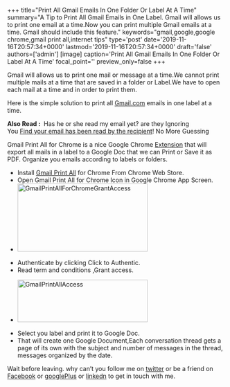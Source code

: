 +++
title="Print All Gmail Emails In One Folder Or Label At A Time"
summary="A Tip to Print All Gmail Emails in One Label. Gmail will allows us to print one email at a time.Now you can print multiple Gmail emails at a time. Gmail should include this feature."
keywords="gmail,google,google chrome,gmail print all,internet tips"
type='post'
date='2019-11-16T20:57:34+0000'
lastmod='2019-11-16T20:57:34+0000'
draft='false'
authors=['admin']
[image]
caption='Print All Gmail Emails In One Folder Or Label At A Time'
focal_point=''
preview_only=false
+++








Gmail will allows us to print one mail or message at a time.We cannot print multiple mails at a time that are saved in a folder or Label.We have to open each mail at a time and in order to print them.

Here is the simple solution to print all <a href="http://www.santafemetals.com/2017/03/www-gmail-com-login.html">Gmail.com</a> emails in one label at a time.

<strong>Also Read :</strong>&nbsp;&nbsp;Has he or she read my email yet? are they Ignoring You&nbsp;<a title="find out when your email has been read by the recipient!" href="https://www.arungudelli.com/2012/08/track-who-opened-your-mails-yesware.html" target="_blank">Find&nbsp;your email has been read by the recipient</a>! No More Guessing

Gmail Print All for Chrome is a nice Google Chrome <a href="https://www.arungudelli.com/2012/08/read-later-fast-chrome-and-mozilla-plug.html" target="_blank">Extension</a> that will export all mails in a label to a Google Doc that we can Print or Save it as PDF. Organize you emails according to labels or folders.

<ul><li>Install <a title="Gmail Print All" href="https://chrome.google.com/webstore/detail/gmail-print-all-for-chrom/kmfcbaaedcknfcojckihmfmolepkpihp?utm_source=chrome-ntp-icon" target="_blank">Gmail Print All</a> for Chrome From Chrome Web Store.</li><li>Open Gmail Print All for Chrome Icon in Google Chrome App Screen.</li><li><a href="https://arun-arungudellicom.netdna-ssl.com/wp-content/uploads/2012/11/GmailPrintAllForChromeGrantAccess.png"><img class="aligncenter size-medium wp-image-465" title="GmailPrintAllForChromeGrantAccess" src="https://arun-arungudellicom.netdna-ssl.com/wp-content/uploads/2012/11/GmailPrintAllForChromeGrantAccess-300x157.png" alt="GmailPrintAllForChromeGrantAccess" width="300" height="157" srcset="https://arun-arungudellicom.netdna-ssl.com/wp-content/uploads/2012/11/GmailPrintAllForChromeGrantAccess-300x157.png 300w, https://arun-arungudellicom.netdna-ssl.com/wp-content/uploads/2012/11/GmailPrintAllForChromeGrantAccess.png 831w" sizes="(max-width: 300px) 100vw, 300px"></a></li></ul>



<ul><li>Authenticate by clicking Click to Authentic.</li><li>Read term and conditions ,Grant access.</li></ul>

<ul><li><a href="https://arun-arungudellicom.netdna-ssl.com/wp-content/uploads/2012/11/GmailPrintAllAccess.png"><img class="aligncenter size-medium wp-image-466" title="GmailPrintAllAccess" src="https://arun-arungudellicom.netdna-ssl.com/wp-content/uploads/2012/11/GmailPrintAllAccess-300x98.png" alt="GmailPrintAllAccess" width="300" height="98" srcset="https://arun-arungudellicom.netdna-ssl.com/wp-content/uploads/2012/11/GmailPrintAllAccess-300x98.png 300w, https://arun-arungudellicom.netdna-ssl.com/wp-content/uploads/2012/11/GmailPrintAllAccess.png 663w" sizes="(max-width: 300px) 100vw, 300px"></a></li></ul>



<ul><li>Select you label and print it to Google Doc.</li><li>That will create one Google Document,Each conversation thread gets a page of its own with the subject and number of messages in the thread, messages organized by the date.</li></ul>







Wait before leaving.
why can’t you follow me on <a href="https://twitter.com/arungudelli" target="_blank">twitter</a> or be a friend on <a href="https://www.facebook.com/gudelliArun" target="_blank">Facebook</a> or <a href="https://plus.google.com/+ArunkumarGudelli" target="_blank">googlePlus</a> or <a href="https://www.linkedin.com/in/arungudelli/" target="_blank">linkedn</a> to get in touch with me.









